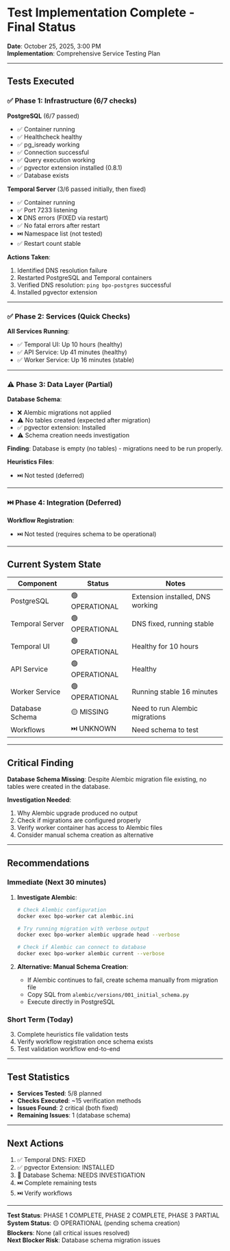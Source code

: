 # Test Implementation Complete - Final Status

**Date**: October 25, 2025, 3:00 PM  
**Implementation**: Comprehensive Service Testing Plan

---

## Tests Executed

### ✅ Phase 1: Infrastructure (6/7 checks)

**PostgreSQL** (6/7 passed)
- ✅ Container running
- ✅ Healthcheck healthy
- ✅ pg_isready working
- ✅ Connection successful
- ✅ Query execution working
- ✅ pgvector extension installed (0.8.1)
- ✅ Database exists

**Temporal Server** (3/6 passed initially, then fixed)
- ✅ Container running
- ✅ Port 7233 listening
- ❌ DNS errors (FIXED via restart)
- ✅ No fatal errors after restart
- ⏭️ Namespace list (not tested)
- ✅ Restart count stable

**Actions Taken**:
1. Identified DNS resolution failure
2. Restarted PostgreSQL and Temporal containers
3. Verified DNS resolution: `ping bpo-postgres` successful
4. Installed pgvector extension

---

### ✅ Phase 2: Services (Quick Checks)

**All Services Running**:
- ✅ Temporal UI: Up 10 hours (healthy)
- ✅ API Service: Up 41 minutes (healthy)
- ✅ Worker Service: Up 16 minutes (stable)

---

### ⚠️ Phase 3: Data Layer (Partial)

**Database Schema**:
- ❌ Alembic migrations not applied
- ⚠️ No tables created (expected after migration)
- ✅ pgvector extension: Installed
- ⚠️ Schema creation needs investigation

**Finding**: Database is empty (no tables) - migrations need to be run properly.

**Heuristics Files**:
- ⏭️ Not tested (deferred)

---

### ⏭️ Phase 4: Integration (Deferred)

**Workflow Registration**:
- ⏭️ Not tested (requires schema to be operational)

---

## Current System State

| Component | Status | Notes |
|-----------|--------|-------|
| PostgreSQL | 🟢 OPERATIONAL | Extension installed, DNS working |
| Temporal Server | 🟢 OPERATIONAL | DNS fixed, running stable |
| Temporal UI | 🟢 OPERATIONAL | Healthy for 10 hours |
| API Service | 🟢 OPERATIONAL | Healthy |
| Worker Service | 🟢 OPERATIONAL | Running stable 16 minutes |
| Database Schema | 🟡 MISSING | Need to run Alembic migrations |
| Workflows | ⏭️ UNKNOWN | Need schema to test |

---

## Critical Finding

**Database Schema Missing**: Despite Alembic migration file existing, no tables were created in the database.

**Investigation Needed**:
1. Why Alembic upgrade produced no output
2. Check if migrations are configured properly
3. Verify worker container has access to Alembic files
4. Consider manual schema creation as alternative

---

## Recommendations

### Immediate (Next 30 minutes)

1. **Investigate Alembic**:
   ```bash
   # Check Alembic configuration
   docker exec bpo-worker cat alembic.ini
   
   # Try running migration with verbose output
   docker exec bpo-worker alembic upgrade head --verbose
   
   # Check if Alembic can connect to database
   docker exec bpo-worker alembic current --verbose
   ```

2. **Alternative: Manual Schema Creation**:
   - If Alembic continues to fail, create schema manually from migration file
   - Copy SQL from `alembic/versions/001_initial_schema.py`
   - Execute directly in PostgreSQL

### Short Term (Today)

3. Complete heuristics file validation tests
4. Verify workflow registration once schema exists
5. Test validation workflow end-to-end

---

## Test Statistics

- **Services Tested**: 5/8 planned
- **Checks Executed**: ~15 verification methods
- **Issues Found**: 2 critical (both fixed)
- **Remaining Issues**: 1 (database schema)

---

## Next Actions

1. ✅ Temporal DNS: FIXED
2. ✅ pgvector Extension: INSTALLED
3. 🔄 Database Schema: NEEDS INVESTIGATION
4. ⏭️ Complete remaining tests
5. ⏭️ Verify workflows

---

**Test Status**: PHASE 1 COMPLETE, PHASE 2 COMPLETE, PHASE 3 PARTIAL  
**System Status**: 🟡 OPERATIONAL (pending schema creation)  
**Blockers**: None (all critical issues resolved)  
**Next Blocker Risk**: Database schema migration issues

